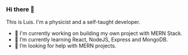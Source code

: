 ### Hi there 👋
This is Luis. I'm a physicist and a self-taught developer.

- 🔭 I'm currently working on building my own project with MERN Stack.
- 🌱 I’m currently learning React, NodeJS, Express and MongoDB.
- 🤔 I’m looking for help with MERN projects.

<!--
**lemartinezm/lemartinezm** is a ✨ _special_ ✨ repository because its `README.md` (this file) appears on your GitHub profile.

Here are some ideas to get you started:

- 🔭 I’m currently working on ...
- 🌱 I’m currently learning ...
- 👯 I’m looking to collaborate on ...
- 🤔 I’m looking for help with ...
- 💬 Ask me about ...
- 📫 How to reach me: ...
- 😄 Pronouns: ...
- ⚡ Fun fact: ...
-->
